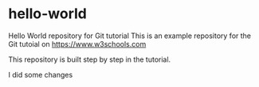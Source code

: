 # hello-world
Hello World repository for Git tutorial
This is an example repository for the Git tutoial on https://www.w3schools.com

This repository is built step by step in the tutorial.

I did some changes 
